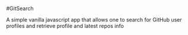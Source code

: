 #GitSearch

A simple vanilla javascript app that allows one to search for GitHub user profiles and retrieve profile and latest repos info
